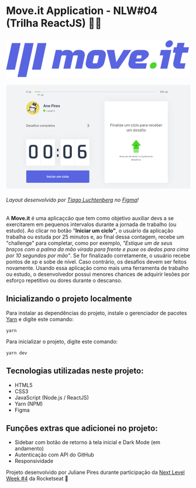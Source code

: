 # Move.it Application - NLW#04 (Trilha ReactJS) 🏃‍♀️

![logo da aplicação](https://github.com/anecodes/Move-it/blob/master/moveit-next/public/logo-full.svg)
---

![screenshot da aplicação](https://github.com/anecodes/Move-it/blob/master/screenshot.png?raw=true)

###### Layout desenvolvido por [Tiago Luchtenberg](https://instagram.com/tiagoluchtenberg) no [Figma](https://www.figma.com/file/eF7fMFpg63w7A0esXNg8bQ/Move.it-1.0-(Copy)?node-id=160%3A2761)!

A **Move.it** é uma aplicaçcão que tem como objetivo auxiliar devs a se exercitarem em pequenos intervalos durante a jornada de trabalho (ou estudo). Ao clicar no botão "**Iniciar um ciclo"**, o usuário da aplicação trabalha ou estuda por 25 minutos e, ao final dessa contagem, recebe um "challenge" para completar, como por exemplo, *"Estique um de seus braços com a palma da mão virada para frente e puxe os dedos para cima por 10 segundos por mão"*. Se for finalizado corretamente, o usuário recebe pontos de xp e sobe de nível. Caso contrário, os desafios devem ser feitos novamente. Usando essa aplicação como mais uma ferramenta de trabalho ou estudo, o desenvolvedor possui menores chances de adquirir lesões por esforço repetitivo ou dores durante o descanso.

## Inicializando o projeto localmente
Para instalar as dependências do projeto, instale o gerenciador de pacotes [Yarn](https://yarnpkg.com) e digite este comando:
```
yarn
```
Para inicializar o projeto, digite este comando:
```
yarn dev
```

## Tecnologias utilizadas neste projeto:
* HTML5
* CSS3
* JavaScript (Node.js / ReactJS)
* Yarn (NPM)
* Figma

## Funções extras que adicionei no projeto:
* Sidebar com botão de retorno à tela inicial e Dark Mode (em andamento)
* Autenticação com API do GitHub
* Responsividade

Projeto desenvolvido por Juliane Pires durante participação da [Next Level Week #4](https://nextlevelweek.com) da Rocketseat 🚴

